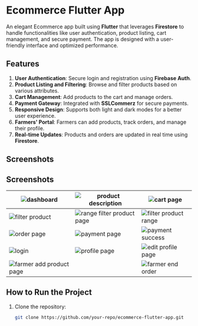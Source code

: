 # Ecommerce Flutter App

An elegant Ecommerce app built using **Flutter** that leverages **Firestore** to handle functionalities like user authentication, product listing, cart management, and secure payment. The app is designed with a user-friendly interface and optimized performance.

## Features

1. **User Authentication**: Secure login and registration using **Firebase Auth**.
2. **Product Listing and Filtering**: Browse and filter products based on various attributes.
3. **Cart Management**: Add products to the cart and manage orders.
4. **Payment Gateway**: Integrated with **SSLCommerz** for secure payments.
5. **Responsive Design**: Supports both light and dark modes for a better user experience.
6. **Farmers' Portal**: Farmers can add products, track orders, and manage their profile.
7. **Real-time Updates**: Products and orders are updated in real time using **Firestore**.

## Screenshots

## Screenshots

| ![dashboard](https://github.com/user-attachments/assets/02a685d3-229d-495a-9c5e-114efa4a6ef8)   | ![product description](https://github.com/user-attachments/assets/49eb52d0-7cb7-47f6-8ecd-eacbca2a8067) | ![cart page](https://github.com/user-attachments/assets/27b60f65-c069-4d7a-9725-52fe4c529f3c)        |
| ------------------------------------------------------------------------------------------------ | ------------------------------------------------------------------------------------------------ | ------------------------------------------------------------------------------------------------ |
| ![filter product](https://github.com/user-attachments/assets/1b439358-212e-4342-821a-6351c5b73ba1)    | ![range filter product page](https://github.com/user-attachments/assets/4e882b6d-26cb-4991-8df8-7f3f44efe643) | ![filter product range](https://github.com/user-attachments/assets/2877395e-f311-4534-b955-a1f554aa31b3) |
| ![order page](https://github.com/user-attachments/assets/10cc9396-25a5-408c-94da-b08edeb27384) | ![payment page](https://github.com/user-attachments/assets/b299c37e-e6d5-4d61-a23d-837dfc31f29a)   | ![payment success](https://github.com/user-attachments/assets/a5bdedd8-be24-4d44-afac-f532e9687e12)  
| ![login](https://github.com/user-attachments/assets/e26133a6-9d7f-49cb-ba24-a15000e72146)  | ![profile page](https://github.com/user-attachments/assets/ed79526a-9b3f-4fea-a2ef-9b90565a593d) | ![edit profile page](https://github.com/user-attachments/assets/820e6251-8a9a-427b-909a-03139307504e) 
| ![farmer add product page](https://github.com/user-attachments/assets/9af6c609-0ccb-4171-92b9-bffb610cadd0) || ![farmer end order](https://github.com/user-attachments/assets/43662126-031e-4493-a11f-146401c77855)   | ![registration](https://github.com/user-attachments/assets/db1bff68-5b28-4990-9efc-66d7c0bf929b)    |



## How to Run the Project

1. Clone the repository:
   ```bash
   git clone https://github.com/your-repo/ecommerce-flutter-app.git
